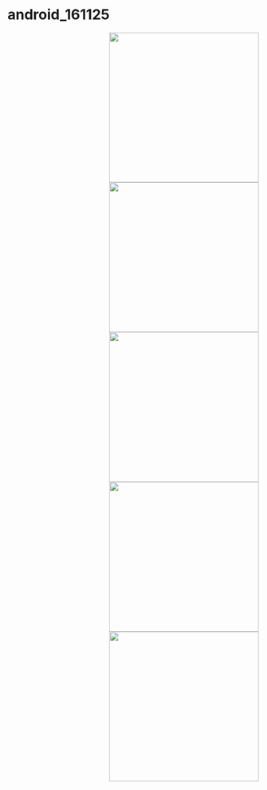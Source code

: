 # android_161125

<img width=300 src="http://postfiles13.naver.net/MjAxNjExMjVfMTgx/MDAxNDgwMDM5NzQ0OTkz.ILGXTcv_DWJ0xsVPeKJzZzx-I983cHP6k1w5bihbtr8g.tXC-DUsh3FqB6DgC55IhzAfWxf2-VFam6E1YhX3p8wMg.PNG.fbwkzl111/Screenshot_1480038953.png?type=w1" align="right">

<img width=300 src="http://postfiles12.naver.net/MjAxNjExMjVfMTM0/MDAxNDgwMDM5NzQ2Mjgy.BfqJjB84-6Ej2durM6zM1lZYfwuyCpkyXKJF0JPFo3Ig.gjTeBNl5sN50TJlwTlImkFRik-7Wv81QJAJ_uXZjVLIg.PNG.fbwkzl111/Screenshot_1480038967.png?type=w1" align="right">

<img width=300 src="http://postfiles15.naver.net/MjAxNjExMjVfMTIx/MDAxNDgwMDM5NzQ3MjAx.RZhZ4yA0yhyhPEqQVzrU7eok_HD8Y9bDDULUCVyyLbkg.6HZ7jdY9k8AW67uKWQZOYqzfjSHWjAk5HLNvyp-MlL8g.PNG.fbwkzl111/Screenshot_1480039142.png?type=w1" align="right">

<img width=300
src="http://postfiles6.naver.net/MjAxNjExMjVfMTA4/MDAxNDgwMDM5NzQ3NTI2.xkrXN8fWeaP4YNUJ73li9VTlIHgNFbkcosxNF3vJS68g.8w7Sr1KVkaSxaW189ahv_os1no68VK1OaOwuG3Px0N0g.PNG.fbwkzl111/Screenshot_1480039121.png?type=w1" align="right">

<img width=300
src="http://postfiles10.naver.net/MjAxNjExMjVfMTc5/MDAxNDgwMDM5OTQzNzUw.61f3dm9ZSpxPgUV4YwBO1iLucDQgZp3lj6yRCT0mWWYg.mhcccWCiBI2FCETeQ9uJodavYXj3FFDqDz6UOs7ABPcg.PNG.fbwkzl111/exit.png?type=w1" align="right">

